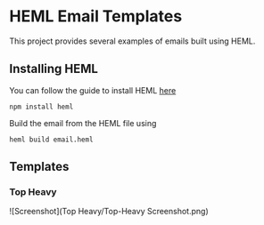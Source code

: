 # HEML Email Templates

This project provides several examples of emails built using HEML.

## Installing HEML

You can follow the guide to install HEML [here](https://heml.io/docs/getting-started/usage)

```
npm install heml
```

Build the email from the HEML file using

```
heml build email.heml
```

## Templates

### Top Heavy

![Screenshot](Top Heavy/Top-Heavy Screenshot.png)
